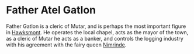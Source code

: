 # Father Atel Gatlon

Father Gatlon is a cleric of Mutar, and is perhaps the most important figure in [Hawksmont](Hawksmont.md). He operates the local chapel, acts as the mayor of the town, as a cleric of Mutar he acts as a banker, and controls the logging industry with his agreement with the fairy queen [Nimrinde](Nimrinde.md).